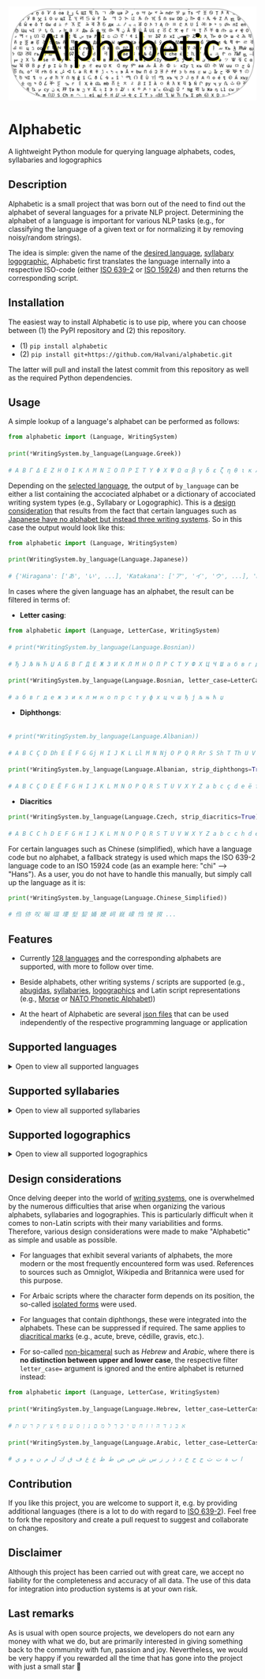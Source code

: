 <div align="center">
  <p><a href="#"><img src="https://raw.githubusercontent.com/Halvani/alphabetic/main/assets/images/logo.jpg" alt="Alphabetic logo"/></a></p>
</div>

# Alphabetic
A lightweight Python module for querying language alphabets, codes, syllabaries and logographics

## Description
Alphabetic is a small project that was born out of the need to find out the alphabet of several languages for a private NLP project. Determining the alphabet of a language is important for various NLP tasks (e.g., for classifying the language of a given text or for normalizing it by removing noisy/random strings). 

The idea is simple: given the name of the [desired language](#Supported_Languages), [syllabary](#Supported_Syllabaries)  [logographic](#Supported_Logographics), Alphabetic first translates the language internally into a respective ISO-code (either [ISO 639-2](https://www.loc.gov/standards/iso639-2/php/code_list.php) or [ISO 15924](https://en.wikipedia.org/wiki/ISO_15924)) and then returns the corresponding script. 

## Installation
The easiest way to install Alphabetic is to use pip, where you can choose between (1) the PyPI repository and (2) this repository. 

- (1) ```pip install alphabetic```
- (2) ```pip install git+https://github.com/Halvani/alphabetic.git```

The latter will pull and install the latest commit from this repository as well as the required Python dependencies. 

## Usage
A simple lookup of a language's alphabet can be performed as follows:
```python
from alphabetic import (Language, WritingSystem)

print(*WritingSystem.by_language(Language.Greek))

# Α Β Γ Δ Ε Ζ Η Θ Ι Κ Λ Μ Ν Ξ Ο Π Ρ Σ Τ Υ Φ Χ Ψ Ω α β γ δ ε ζ η θ ι κ λ μ ν ξ ο π ρ σ τ υ φ χ ψ ω
```

Depending on the [selected language](#Supported_Languages), the output of  ```by_language``` can be either a list containing the accociated alphabet or a dictionary of accociated writing system types (e.g., Syllabary or Logographic). This is a [design consideration](#Design_Considerations) that results from the fact that certain languages such as [Japanese have no alphabet but instead three writing systems](https://www.busuu.com/en/japanese/alphabet). So in this case the output would look like this: 
```python
from alphabetic import (Language, WritingSystem)

print(WritingSystem.by_language(Language.Japanese))

# {'Hiragana': ['あ', 'い', ...], 'Katakana': ['ア', 'イ', 'ウ', ...], 'Kanji': ['一', '丁', '七', ...]
```

In cases where the given language has an alphabet, the result can be filtered in terms of: 
- **Letter casing**:
```python
from alphabetic import (Language, LetterCase, WritingSystem)

# print(*WritingSystem.by_language(Language.Bosnian))

# Ђ Ј Љ Њ Ћ Џ А Б В Г Д Е Ж З И К Л М Н О П Р С Т У Ф Х Ц Ч Ш а б в г д е ж з и к л м н о п р с т у ф х ц ч ш ђ ј љ њ ћ џ

print(*WritingSystem.by_language(Language.Bosnian, letter_case=LetterCase.Lower))

# а б в г д е ж з и к л м н о п р с т у ф х ц ч ш ђ ј љ њ ћ џ
```

- **Diphthongs**:
```python

# print(*WritingSystem.by_language(Language.Albanian))

# A B C Ç D Dh E Ë F G Gj H I J K L Ll M N Nj O P Q R Rr S Sh T Th U V X Xh Y Z Zh a b c ç d dh e ë f g gj h i j k l ll m n nj o p q r rr s sh t th u v x xh y z zh

print(*WritingSystem.by_language(Language.Albanian, strip_diphthongs=True))

# A B C Ç D E Ë F G H I J K L M N O P Q R S T U V X Y Z a b c ç d e ë f g h i j k l m n o p q r s t u v x y z
```

- **Diacritics**
```python
print(*WritingSystem.by_language(Language.Czech, strip_diacritics=True))

# A B C C h D E F G H I J K L M N O P Q R S T U V W X Y Z a b c c h d e f g h i j k l m n o p q r s t u v w x y z
```
For certain languages such as Chinese (simplified), which have a language code but no alphabet, a fallback strategy is used which maps the ISO 639-2 language code to an ISO 15924 code (as an example here: "chi" --> "Hans"). As a user, you do not have to handle this manually, but simply call up the language as it is:

```python
print(*WritingSystem.by_language(Language.Chinese_Simplified))

# 㑇 㑊 㕮 㘎 㙍 㙘 㙦 㛃 㛚 㛹 㟃 㠇 㠓 㤘 㥄 㧐 ...
```

## Features
- Currently [128 languages](#Supported_Languages) and the corresponding alphabets are supported, with more to follow over time.

- Beside alphabets, other writing systems / scripts are supported (e.g., [abugidas](https://en.wikipedia.org/wiki/Abugida), [syllabaries](https://en.wikipedia.org/wiki/Syllabary), [logographics](https://en.wikipedia.org/wiki/Logogram) and Latin script representations (e.g., [Morse](https://en.wikipedia.org/wiki/Morse_code) or [NATO Phonetic Alphabet](https://en.wikipedia.org/wiki/NATO_phonetic_alphabet)))

- At the heart of Alphabetic are several [json files](https://github.com/Halvani/alphabetic/blob/main/alphabetic/data) that can be used independently of the respective programming language or application




<a name="Supported_Languages"></a>
## Supported languages
<details><summary>Open to view all supported languages</summary>

|Language|ISO 639-2 code|
|---|---|
|Abkhazian|abk|
|Afar|aar|
|Afrikaans|afr|
|Albanian|sqi|
|Amharic|amh|
|Arabic|ara|
|Armenian|arm|
|Assamese|asm|
|Avar|ava|
|Avestan|ave|
|Bambara|bam|
|Bashkir|bak|
|Basque|baq|
|Belarusian|bel|
|Bislama|bis|
|Boko|bqc|
|Bosnian|bos|
|Breton|bre|
|Bulgarian|bul|
|Buryat|bua|
|Catalan|cat|
|Chamorro|cha|
|Chechen|che|
|Cherokee|chr|
|Chichewa|nya|
|Chinese|chi|
|Chukchi|ckt|
|Chuvash|chv|
|Corsican|cos|
|Cree|cre|
|Croatian|hrv|
|Czech|ces|
|Danish|dan|
|Dungan|dng|
|Dutch|nld|
|Dzongkha|dzo|
|English|eng|
|Esperanto|epo|
|Estonian|est|
|Ewe|ewe|
|Faroese|fao|
|Fijian|fij|
|Finnish|fin|
|French|fra|
|Gaelic|gla|
|Georgian|kat|
|German|deu|
|Greek|gre|
|Guarani|grn|
|Haitian|hat|
|Hausa|hau|
|Hawaiian|haw|
|Hebrew|heb|
|Herero|her|
|Hindi|hin|
|Icelandic|isl|
|Igbo|ibo|
|Indonesian|ind|
|Italian|ita|
|Japanese|jpn|
|Javanese|jav|
|Kabardian|kbd|
|Kanuri|kau|
|Kashubian|csb|
|Kazakh|kaz|
|Kinyarwanda|kin|
|Kirghiz|kir|
|Komi|kpv|
|Korean|kor|
|Kumyk|kum|
|Kurmanji|kmr|
|Latin|lat|
|Latvian|lav|
|Lezghian|lez|
|Lingala|lin|
|Lithuanian|lit|
|Luganda|lug|
|Macedonian|mkd|
|Malagasy|mlg|
|Malay|may|
|Malayalam|mal|
|Maltese|mlt|
|Manx|glv|
|Maori|mao|
|Mari|chm|
|Marshallese|mah|
|Moksha|mdf|
|Moldovan|rum|
|Mongolian|mon|
|Mru|mro|
|Nepali|nep|
|Norwegian|nor|
|Occitan|oci|
|Oromo|orm|
|Pashto|pus|
|Persian|per|
|Polish|pol|
|Portuguese|por|
|Punjabi|pan|
|Quechua|que|
|Rohingya|rhg|
|Russian|rus|
|Samoan|smo|
|Sango|sag|
|Sanskrit|san|
|Serbian|srp|
|Slovak|slo|
|Slovenian|slv|
|Somali|som|
|Sorani|ckb|
|Spanish|spa|
|Sundanese|sun|
|Swedish|swe|
|Tajik|tgk|
|Tatar|tat|
|Turkish|tur|
|Turkmen|tuk|
|Tuvan|tyv|
|Twi|twi|
|Ukrainian|ukr|
|Uzbek|uzb|
|Venda|ven|
|Volapük|vol|
|Welsh|wel|
|Wolof|wol|
|Yakut|sah|
|Yiddish|yid|
|Zulu|zul|
</details>

<a name="Supported_Syllabaries"></a>
## Supported syllabaries
<details><summary>Open to view all supported syllabaries</summary>

|Syllabary|15924 code|
|---|---|
|Avestan|Avst|
|Carian|Cari|
|Cherokee|Cher|
|Ethiopic|Ethi|
|Hiragana|Hira|
|Katakana|Kana|
|Lydian|Lydi|
</details>

<a name="Supported_Logographics"></a>
## Supported logographics
<details><summary>Open to view all supported logographics</summary>

|Logographic|15924 code|
|---|---|
|Chinese_Simplified|Hans|
|Kanji|Hani|
</details>

<a name="Design_Considerations"></a>
## Design considerations
Once delving deeper into the world of [writing systems](https://en.wikipedia.org/wiki/List_of_writing_systems), one is overwhelmed by the numerous difficulties that arise when organizing the various alphabets, syllabaries and logographies. This is particularly difficult when it comes to non-Latin scripts with their many variabilities and forms. Therefore, various design considerations were made to make "Alphabetic" as simple and usable as possible. 

- For languages that exhibit several variants of alphabets, the more modern or the most frequently encountered form was used. References to sources such as Omniglot, Wikipedia and Britannica were used for this purpose. 

- For Arbaic scripts where the character form depends on its position, the so-called [isolated forms](https://www.arabacademy.com/the-different-forms-of-arabic-letters-and-how-they-come-together/) were used. 

- For languages that contain diphthongs, these were integrated into the alphabets. These can be suppressed if required. The same applies to [diacritical marks](https://en.wikipedia.org/wiki/Diacritic) (e.g., acute, breve, cédille, gravis, etc.). 

- For so-called [non-bicameral](https://www.liquidbubble.co.uk/blog/the-comprehensive-guide-to-typography-jargon-for-designers/) such as *Hebrew* and *Arabic*, where there is **no distinction between upper and lower case**, the respective filter ``` letter_case=``` argument is ignored and the entire alphabet is returned instead:

```python
from alphabetic import (Language, LetterCase, WritingSystem)

print(*WritingSystem.by_language(Language.Hebrew, letter_case=LetterCase.Upper))

# א ב ג ד ה ו ז ח ט י כ ך ל מ ם נ ן ס ע פ ף צ ץ ק ר ש ת

print(*WritingSystem.by_language(Language.Arabic, letter_case=LetterCase.Lower))

# ا ب ة ت ث ج ح خ د ذ ر ز س ش ص ض ط ظ ع غ ف ق ك ل م ن ه و ي
```

## Contribution
If you like this project, you are welcome to support it, e.g. by providing additional languages  (there is a lot to do with regard to [ISO 639-2](https://www.loc.gov/standards/iso639-2/php/code_list.php)). Feel free to fork the repository and create a pull request to suggest and collaborate on changes.

## Disclaimer
Although this project has been carried out with great care, we accept no liability for the completeness and accuracy of all data. The use of this data for integration into production systems is at your own risk.

## Last remarks
As is usual with open source projects, we developers do not earn any money with what we do, but are primarily interested in giving something back to the community with fun, passion and joy. Nevertheless, we would be very happy if you rewarded all the time that has gone into the project with just a small star 🤗